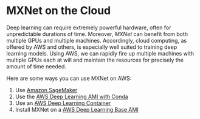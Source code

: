 <!--- Licensed to the Apache Software Foundation (ASF) under one -->
<!--- or more contributor license agreements.  See the NOTICE file -->
<!--- distributed with this work for additional information -->
<!--- regarding copyright ownership.  The ASF licenses this file -->
<!--- to you under the Apache License, Version 2.0 (the -->
<!--- "License"); you may not use this file except in compliance -->
<!--- with the License.  You may obtain a copy of the License at -->

<!---   http://www.apache.org/licenses/LICENSE-2.0 -->

<!--- Unless required by applicable law or agreed to in writing, -->
<!--- software distributed under the License is distributed on an -->
<!--- "AS IS" BASIS, WITHOUT WARRANTIES OR CONDITIONS OF ANY -->
<!--- KIND, either express or implied.  See the License for the -->
<!--- specific language governing permissions and limitations -->
<!--- under the License. -->

MXNet on the Cloud
==================

Deep learning can require extremely powerful hardware, often for
unpredictable durations of time. Moreover, *MXNet* can benefit from both multiple GPUs and multiple machines. Accordingly, cloud computing, as offered by AWS and others, is especially well suited to training deep learning models. Using AWS, we can rapidly fire up multiple machines with multiple GPUs each at will and maintain the resources for precisely the amount of time needed.

Here are some ways you can use MXNet on AWS:

1. Use [Amazon SageMaker](https://aws.amazon.com/sagemaker/developer-resources/)
1. Use the [AWS Deep Learning AMI with Conda](https://docs.aws.amazon.com/dlami/latest/devguide/overview-conda.html)
1. Use an [AWS Deep Learning Container](https://docs.aws.amazon.com/dlami/latest/devguide/deep-learning-containers.html)
1. Install MXNet on a [AWS Deep Learning Base AMI](https://docs.aws.amazon.com/dlami/latest/devguide/overview-base.html)
